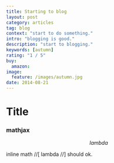 ```yaml
---
title: Starting to blog
layout: post
category: articles
tag: blog
context: "start to do something."
intro: "blogging is good."
description: "start to blogging."
keywords: [autumn]
rating: "1 / 5"
buy:
  amazon: 
image:
  feature: /images/autumn.jpg
date: 2014-08-21
---
```


# Title


### mathjax

$$lambda$$

inline math //[ lambda //] should ok.


